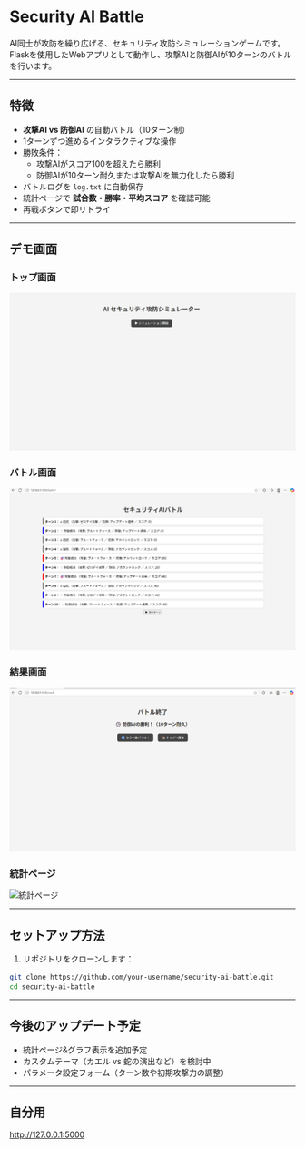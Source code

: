 # Security AI Battle

AI同士が攻防を繰り広げる、セキュリティ攻防シミュレーションゲームです。  
Flaskを使用したWebアプリとして動作し、攻撃AIと防御AIが10ターンのバトルを行います。

---

## 特徴

- **攻撃AI vs 防御AI** の自動バトル（10ターン制）
- 1ターンずつ進めるインタラクティブな操作
- 勝敗条件：
  - 攻撃AIがスコア100を超えたら勝利
  - 防御AIが10ターン耐久または攻撃AIを無力化したら勝利
- バトルログを `log.txt` に自動保存
- 統計ページで **試合数・勝率・平均スコア** を確認可能
- 再戦ボタンで即リトライ

---

## デモ画面

### トップ画面
![トップ画面](./screenshots/index.png)

### バトル画面
![バトル画面](./screenshots/battle.png)

### 結果画面
![結果画面](./screenshots/result.png)

### 統計ページ
![統計ページ](./screenshots/stats.png)

---

## セットアップ方法

1. リポジトリをクローンします：

```bash
git clone https://github.com/your-username/security-ai-battle.git
cd security-ai-battle
```
---

## 今後のアップデート予定

- 統計ページ&グラフ表示を追加予定
- カスタムテーマ（カエル vs 蛇の演出など）を検討中
- パラメータ設定フォーム（ターン数や初期攻撃力の調整）

---

## 自分用
http://127.0.0.1:5000
